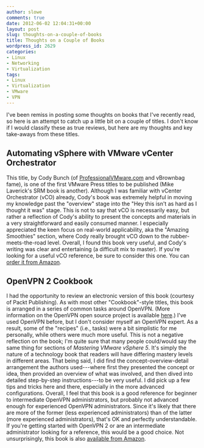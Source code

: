 ```yaml
---
author: slowe
comments: true
date: 2012-06-02 12:04:31+00:00
layout: post
slug: thoughts-on-a-couple-of-books
title: Thoughts on a Couple of Books
wordpress_id: 2629
categories:
- Linux
- Networking
- Virtualization
tags:
- Linux
- Virtualization
- VMware
- VPN
---
```


I've been remiss in posting some thoughts on books that I've recently read, so here is an attempt to catch up a little bit on a couple of titles. I don't know if I would classify these as true reviews, but here are my thoughts and key take-aways from these titles.

## Automating vSphere with VMware vCenter Orchestrator

This title, by Cody Bunch (of [ProfessionalVMware.com](http://professionalvmware.com/) and vBrownbag fame), is one of the first VMware Press titles to be published (Mike Laverick's SRM book is another). Although I was familiar with vCenter Orchestrator (vCO) already, Cody's book was extremely helpful in moving my knowledge past the "overview" stage into the "Hey this isn't as hard as I thought it was" stage. This is not to say that vCO is necessarily easy, but rather a reflection of Cody's ability to present the concepts and materials in a very straightforward and easily consumed manner. I especially appreciated the keen focus on real-world applicability, aka the "Amazing Smoothies" section, where Cody really brought vCO down to the rubber-meets-the-road level. Overall, I found this book very useful, and Cody's writing was clear and entertaining (a difficult mix to master). If you're looking for a useful vCO reference, be sure to consider this one. You can [order it from Amazon](http://www.amazon.com/Automating-vSphere-vCenter-Orchestrator-Technology/dp/0321799917/ref=sr_1_1?ie=UTF8&qid=1338646131&sr=8-1).

## OpenVPN 2 Cookbook

I had the opportunity to review an electronic version of this book (courtesy of Packt Publishing). As with most other "Cookbook"-style titles, this book is arranged in a series of common tasks around OpenVPN. (More information on the OpenVPN open source project is available [here](http://openvpn.net/index.php/open-source.html).) I've used OpenVPN before, but I don't consider myself an OpenVPN expert. As a result, some of the "recipes" (i.e., tasks) were a bit simplistic for me personally, while others were much more useful. This is not a negative reflection on the book; I'm quite sure that many people could/would say the same thing for sections of _Mastering VMware vSphere 5_. It's simply the nature of a technology book that readers will have differing mastery levels in different areas. That being said, I did find the concept-overview-detail arrangement the authors used---where first they presented the concept or idea, then provided an overview of what was involved, and then dived into detailed step-by-step instructions---to be very useful. I did pick up a few tips and tricks here and there, especially in the more advanced configurations. Overall, I feel that this book is a good reference for beginner to intermediate OpenVPN administrators, but probably not advanced enough for experienced OpenVPN administrators. Since it's likely that there are more of the former (less experienced administrators) than of the latter (more experienced administrators), that's OK and perfectly understandable. If you're getting started with OpenVPN 2 or are an intermediate administrator looking for a reference, this would be a good choice. Not unsurprisingly, this book is also [available from Amazon](http://www.amazon.com/OpenVPN-Cookbook-Jan-Just-Keijser/dp/1849510105/ref=sr_1_1?ie=UTF8&qid=1338646807&sr=8-1).
